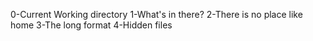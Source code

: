 0-Current Working directory
1-What's in there?
2-There is no place like home
3-The long format
4-Hidden files
